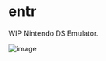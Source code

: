 # entr
WIP Nintendo DS Emulator.

![image](https://github.com/Atem2069/entr/assets/23128103/faa29a47-85c6-4f17-a1ef-40b544b30a9c)


